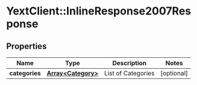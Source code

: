 # YextClient::InlineResponse2007Response

## Properties
Name | Type | Description | Notes
------------ | ------------- | ------------- | -------------
**categories** | [**Array&lt;Category&gt;**](Category.md) | List of Categories | [optional] 


